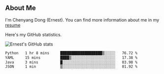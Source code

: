 ## About Me

I'm Chenyang Dong (Ernest). You can find more information about me in my [resume](https://github.com/ernestDong/resume)

Here's my GitHub statistics.

![Ernest's GitHub stats](https://github-readme-stats.vercel.app/api?username=ErnestDong&show_icons=true?count_private=true)

<!--START_SECTION:waka-->

```txt
Python   1 hr 8 mins     ███████████████████▒░░░░░   76.72 %
YAML     15 mins         ████▒░░░░░░░░░░░░░░░░░░░░   17.38 %
Java     3 mins          █░░░░░░░░░░░░░░░░░░░░░░░░   03.98 %
JSON     1 min           ▒░░░░░░░░░░░░░░░░░░░░░░░░   01.92 %
```

<!--END_SECTION:waka-->
